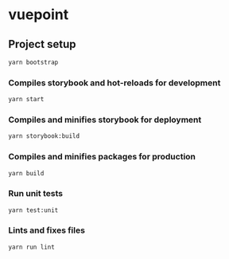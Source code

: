 # vuepoint

## Project setup

``` bash
yarn bootstrap
```

### Compiles storybook and hot-reloads for development

``` bash
yarn start
```

### Compiles and minifies storybook for deployment

``` bash
yarn storybook:build
```

### Compiles and minifies packages for production

``` bash
yarn build
```

### Run unit tests

``` bash
yarn test:unit
```

### Lints and fixes files

``` bash
yarn run lint
```